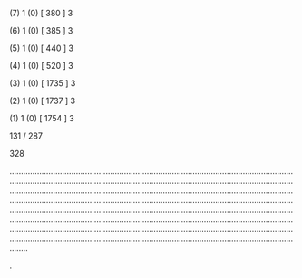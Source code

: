 (7) 1 (0) [ 380 ] 3 


(6) 1 (0) [ 385 ] 3 


(5) 1 (0) [ 440 ] 3 


(4) 1 (0) [ 520 ] 3 


(3) 1 (0) [ 1735 ] 3 


(2) 1 (0) [ 1737 ] 3 


(1) 1 (0) [ 1754 ] 3 


131 / 287 


328 


........................................................................................................................................................................................................................................................................................................................................................................................................................................................................................................................................................................................................................................................................................................................................................................................................................................................................................................................................................................................................................................ 


 


. 


